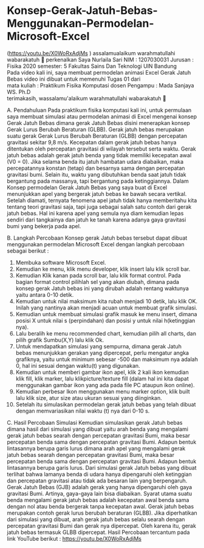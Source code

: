 # Konsep-Gerak-Jatuh-Bebas-Menggunakan-Permodelan-Microsoft-Excel
(https://youtu.be/X0WoRxAdjMs ) 
assalamualaikum warahmatullahi wabarakatuh 🙏 
perkenalkan Saya Nurlaila Sari 
NIM : 1207030031 
Jurusan : Fisika 2020 
semester: 5 
Fakultas Sains Dan Teknologi UIN Bandung  
Pada video kali ini, saya membuat permodelan animasi Excel Gerak Jatuh Bebas  video ini dibuat untuk memenuhi Tugas 01 dari  
mata kuliah : Praktikum Fisika Komputasi 
dosen Pengampu : Mada Sanjaya WS. Ph.D  
terimakasih, 
wassalamu'alaikum warahmatullahi wabarakatuh 🙏 

A.	Pendahuluan
    Pada praktikum fisika komputasi kali ini, untuk permulaan saya membuat simulasi atau permodelan animasi di Excel mengenai konsep Gerak Jatuh Bebas dimana gerak Jatuh Bebas disini menerapkan konsep Gerak Lurus Berubah Beraturan (GLBB). Gerak jatuh bebas merupakan suatu gerak Gerak Lurus Berubah Beraturan (GLBB) dengan percepatan gravitasi sekitar 9,8 m/s. Kecepatan dalam gerak jatuh bebas hanya ditentukan oleh percepatan gravitasi di wilayah tersebut serta waktu.
    Gerak jatuh bebas adalah gerak jatuh benda yang tidak memiliki kecepatan awal (V0 = 0). Jika selama benda itu jatuh hambatan udara diabaikan, maka percepatannya konstan (tetap) dan besarnya sama dengan percepatan gravitasi bumi. Selain itu, waktu yang dibutuhkan benda saat jatuh tidak bergantung pada massanya, tapi bergantung pada ketinggiannya.
    Dalam Konsep permodelan  Gerak Jatuh Bebas yang saya buat di Excel menunjukkan apel yang bergerak jatuh bebas ke bawah secara vertikal. Setelah diamati, ternyata fenomena apel jatuh tidak hanya memberitahu kita tentang teori gravitasi saja, tapi juga sebagai salah satu contoh dari gerak jatuh bebas. Hal ini karena apel yang semula nya diam kemudian lepas sendiri dari tangkainya dan jatuh ke tanah karena adanya gaya gravitasi bumi yang bekerja pada apel.


B.	Langkah Percobaan 
  Konsep gerak Jatuh bebas tersebut dapat dibuat menggunakan permodelan Microsoft Excel dengan langkah percobaan sebagai berikut : 
1.	Membuka software Microsoft Excel.
2.	Kemudian ke menu, klik menu developer, klik insert lalu klik scroll bar.
3.	Kemudian Klik kanan pada scroll bar, lalu klik format control. Pada bagian format control pilihlah sel yang akan diubah, dimana pada konsep gerak Jatuh bebas ini yang dirubah adalah rentang waktunya yaitu antara 0-10 detik.
4.	Kemudian untuk nilai maksimum kita rubah menjadi 10 detik, lalu klik OK. Inilah yang nantinya akan menjadi acuan untuk membuat grafik simulasi. 
5.	Kemudian untuk membuat simulasi grafik masuk ke menu insert, dimana posisi X untuk nilai s (perpindahan) dan posisi y untuk nilai h(ketinggian nya). 
6.	Lalu beralih ke menu recommended chart, kemudian pilih all charts, dan pilih grafik Sumbu(X,Y) lalu klik Ok. 
7.	Untuk mendapatkan simulasi yang sempurna, dimana gerak Jatuh bebas menunjukkan gerakan yang dipercepat, perlu mengatur angka grafiknya, yaitu untuk minimum sebesar -500 dan maksimum nya adalah 0, hal ini sesuai dengan waktu(t) yang digunakan.
8.	Kemudian untuk memberi gambar ikon apel, klik 2 kali ikon kemudian klik fill, klik marker, lalu klikpicture/texture fill (dalam hal ini kita dapat menggunakan gambar ikon yang ada pada file PC ataupun ikon online). 
9.	Kemudian perbesar Ikon menggunakan menu marker option, klik built lalu klik size, atur size atau ukuran sesuai yang diinginkan.
10.	Setelah itu simulasikan permodelan gerak jatuh bebas yang telah dibuat dengan memvariasikan nilai waktu (t)  nya dari 0-10 s.


C.	Hasil Percobaan Simulasi
    Kemudian simulasikan gerak Jatuh bebas dimana hasil dari simulasi yang dibuat yaitu arah benda yang mengalami gerak jatuh bebas searah dengan percepatan gravitasi Bumi, maka besar percepatan benda sama dengan percepatan gravitasi Bumi. Adapun bentuk lintasannya berupa garis lurus dimana arah apel yang mengalami gerak jatuh bebas searah dengan percepatan gravitasi Bumi, maka besar percepatan benda sama dengan percepatan gravitasi Bumi. Adapun bentuk lintasannya berupa garis lurus. Dari simulasi gerak Jatuh bebas yang dibuat terlihat bahwa lamanya benda di udara hanya dipengaruhi oleh ketinggian dan percepatan gravitasi atau tidak ada besaran lain yang berpengaruh. 
    Gerak Jatuh Bebas (GJB) adalah gerak yang hanya dipengaruhi oleh gaya gravitasi Bumi. Artinya, gaya-gaya lain bisa diabaikan. Syarat utama suatu benda mengalami gerak jatuh bebas adalah kecepatan awal benda sama dengan nol atau benda bergerak tanpa kecepatan awal. Gerak jatuh bebas merupakan contoh gerak lurus berubah beraturan (GLBB). Jika diperhatikan dari simulasi yang dibuat, arah gerak jatuh bebas selalu searah dengan percepatan gravitasi Bumi dan gerak nya dipercepat. Oleh karena itu, gerak jatuh bebas termasuk GLBB dipercepat.
Hasil Percobaan tercantum pada link YouTube berikut : https://youtu.be/X0WoRxAdjMs
